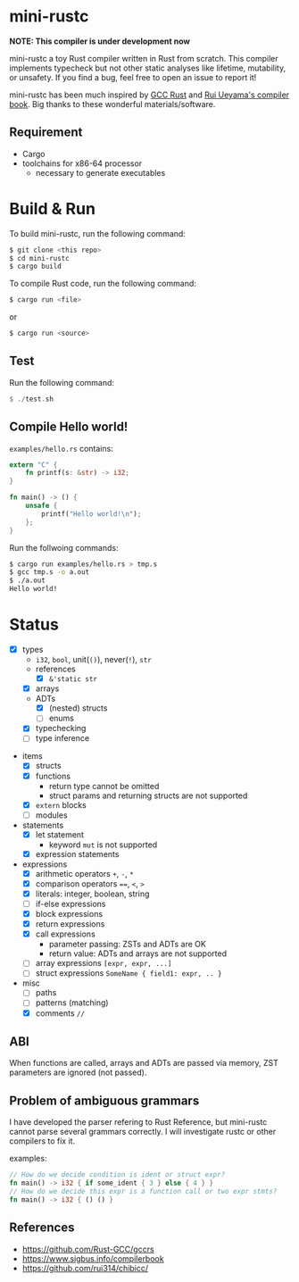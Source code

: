 # mini-rustc

**NOTE: This compiler is under development now**

mini-rustc a toy Rust compiler written in Rust from scratch.
This compiler implements typecheck but not other static analyses like lifetime, mutability, or unsafety.
If you find a bug, feel free to open an issue to report it!

mini-rustc has been much inspired by [GCC Rust](https://github.com/Rust-GCC/gccrs) and [Rui Ueyama's compiler book](https://www.sigbus.info/compilerbook).
Big thanks to these wonderful materials/software.

## Requirement

- Cargo
- toolchains for x86-64 processor
  - necessary to generate executables

# Build & Run

To build mini-rustc, run the following command:

```sh
$ git clone <this repo>
$ cd mini-rustc
$ cargo build
```

To compile Rust code, run the following command:

```sh
$ cargo run <file>
```

or

```sh
$ cargo run <source>
```

## Test

Run the following command:

```rust
$ ./test.sh
```

## Compile Hello world!

`examples/hello.rs` contains:

```rust
extern "C" {
    fn printf(s: &str) -> i32;
}

fn main() -> () {
    unsafe {
        printf("Hello world!\n");
    };
}
```

Run the follwoing commands:

```sh
$ cargo run examples/hello.rs > tmp.s
$ gcc tmp.s -o a.out
$ ./a.out
Hello world!
```

# Status

- [x] types
  - `i32`, `bool`, unit(`()`), never(`!`), `str`
  - references
    - [x] `&'static str`
  - [x] arrays
  - ADTs
    - [x] (nested) structs
    - [ ] enums
  - [x] typechecking
  - [ ] type inference
- items
  - [x] structs
  - [x] functions
    - return type cannot be omitted
    - struct params and returning structs are not supported
  - [x] `extern` blocks
  - [ ] modules
- statements
  - [x] let statement
    - keyword `mut` is not supported
  - [x] expression statements
- expressions
  - [x] arithmetic operators `+`, `-`, `*`
  - [x] comparison operators `==`, `<`, `>`
  - [x] literals: integer, boolean, string
  - [ ] if-else expressions
  - [x] block expressions
  - [x] return expressions
  - [x] call expressions
    - parameter passing: ZSTs and ADTs are OK
    - return value: ADTs and arrays are not supported
  - [ ] array expressions `[expr, expr, ...]`
  - [ ] struct expressions `SomeName { field1: expr, .. }`
- misc
  - [ ] paths
  - [ ] patterns (matching)
  - [x] comments `//`

## ABI

When functions are called, arrays and ADTs are passed via memory, ZST parameters are ignored (not passed).

## Problem of ambiguous grammars

I have developed the parser refering to Rust Reference, but mini-rustc cannot parse several grammars correctly.
I will investigate rustc or other compilers to fix it.

examples:

```rust
// How do we decide condition is ident or struct expr?
fn main() -> i32 { if some_ident { 3 } else { 4 } }
// How do we decide this expr is a function call or two expr stmts?
fn main() -> i32 { () () }
```

## References

- https://github.com/Rust-GCC/gccrs
- https://www.sigbus.info/compilerbook
- https://github.com/rui314/chibicc/
